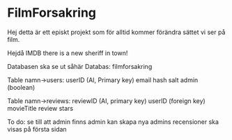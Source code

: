 # FilmForsakring

Hej detta är ett episkt projekt som för alltid kommer förändra sättet vi ser på film.

Hejdå IMDB there is a new sheriff in town!

Databasen ska se ut såhär
Databas:
filmforsakring

Table namn->users:
userID (AI, Primary key)
email
hash
salt
admin (boolean)

Table namn->reviews:
reviewID (AI, primary key)
userID (foreign key)
movieTitle
review
stars

To do:
se till att admin finns
admin kan skapa nya admins
recensioner ska visas på första sidan
